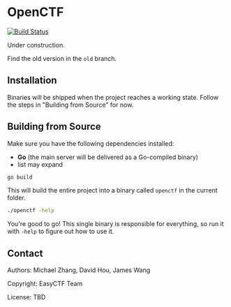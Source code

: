 OpenCTF
=======

[![Build Status](https://travis-ci.org/easyctf/openctf.svg?branch=master)](https://travis-ci.org/easyctf/openctf)

Under construction.

Find the old version in the `old` branch.

Installation
------------

Binaries will be shipped when the project reaches a working state. Follow the steps in "Building from Source" for now.

Building from Source
--------------------

Make sure you have the following dependencies installed:

* **Go** (the main server will be delivered as a Go-compiled binary)
* list may expand

```bash
go build
```

This will build the entire project into a binary called `openctf` in the current folder.

```bash
./openctf -help
```

You're good to go! This single binary is responsible for everything, so run it with `-help` to figure out how to use it.

Contact
-------

Authors: Michael Zhang, David Hou, James Wang

Copyright: EasyCTF Team

License: TBD
